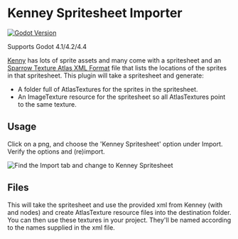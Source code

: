 # Kenney Spritesheet Importer

[![Godot Version](https://img.shields.io/badge/Godot-4.4-blue)](https://godotengine.org/download/)

Supports Godot 4.1/4.2/4.4

[Kenny](https://kenney.nl/) has lots of sprite assets and many come with a spritesheet and an [Sparrow Texture Atlas XML Format](https://wiki.sparrow-framework.org/manual/textures_and_images) file that lists the locations of the sprites in that spritesheet. This plugin will take a spritesheet and generate:
* A folder full of AtlasTextures for the sprites in the spritesheet.
* An ImageTexture resource for the spritesheet so all AtlasTextures point to the same texture.

## Usage

Click on a png, and choose the 'Kenney Spritesheet' option under Import. Verify the options and (re)import.

![Find the Import tab and change to Kenney Spritesheet](https://bitbucket.org/repo/E8Lpey8/images/620792043-image.png)

## Files

This will take the spritesheet and use the provided xml from Kenney (with <TextureAtlas> and <SubTexture> nodes) and create AtlasTexture resource files into the destination folder. You can then use these textures in your project. They'll be named according to the names supplied in the xml file.

